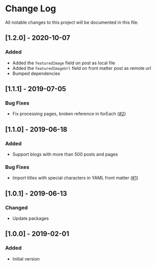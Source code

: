 # Change Log

All notable changes to this project will be documented in this file.

## [1.2.0] - 2020-10-07

### Added

- Added the `featuredImage` field on post as local file
- Added the `featuredImageUrl` field on front matter post as remote url
- Bumped dependencies

## [1.1.1] - 2019-07-05

### Bug Fixes

- Fix processing pages, broken reference in forEach ([#2](https://github.com/valse/gatsby-source-blogger/pull/2))

## [1.1.0] - 2019-06-18

### Added

- Support blogs with more than 500 posts and pages

### Bug Fixes

- Import titles with special characters in YAML front matter ([#1](https://github.com/valse/gatsby-source-blogger/issues/1))

## [1.0.1] - 2019-06-13

### Changed

- Update packages

## [1.0.0] - 2019-02-01

### Added

- Initial version
